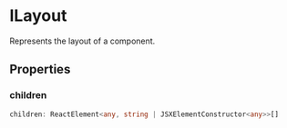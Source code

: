 # ILayout

Represents the layout of a component.

## Properties

### children

```ts
children: ReactElement<any, string | JSXElementConstructor<any>>[]
```
